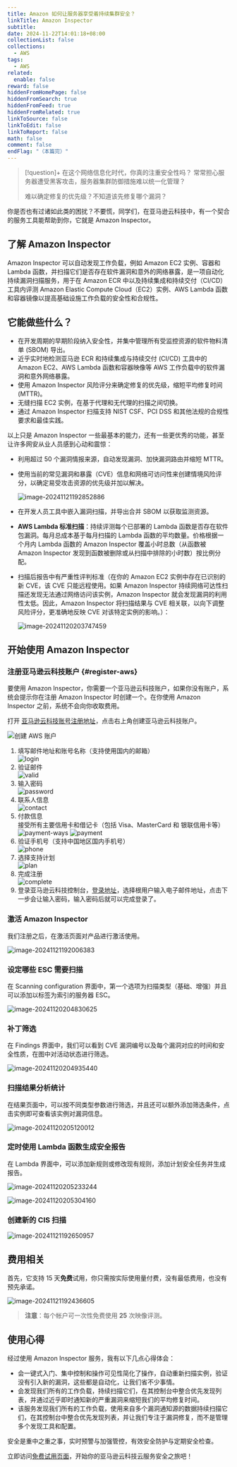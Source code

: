 ```yaml
---
title: Amazon 如何让服务器享受着持续集群安全？
linkTitle: Amazon Inspector
subtitle:
date: 2024-11-22T14:01:18+08:00
collectionList: false
collections:
  - AWS
tags:
  - AWS
related: 
  enable: false
reward: false
hiddenFromHomePage: false
hiddenFromSearch: true
hiddenFromFeed: true
hiddenFromRelated: true
linkToSource: false
linkToEdit: false
linkToReport: false
math: false
comment: false
endFlag: "（本篇完）"
---
```


> [!question]+ 在这个网络信息化时代，你真的注重安全性吗？
> 常常担心服务器遭受黑客攻击，服务器集群防御措施难以统一化管理？
>
> 难以确定修复的优先级？不知道该先修复哪个漏洞？

你是否也有过诸如此类的困扰？不要慌，同学们，在亚马逊云科技中，有一个契合的服务工具能帮助到你，它就是 Amazon Inspector。

<!--more-->

## 了解 Amazon Inspector

Amazon Inspector 可以自动发现工作负载，例如 Amazon EC2 实例、容器和 Lambda 函数，并扫描它们是否存在软件漏洞和意外的网络暴露，是一项自动化持续漏洞扫描服务，用于在 Amazon ECR 中以及持续集成和持续交付（CI/CD）工具内评测 Amazon Elastic Compute Cloud（EC2）实例、AWS Lambda 函数和容器镜像以提高基础设施工作负载的安全性和合规性。

## 它能做些什么？

- 在开发周期的早期阶段纳入安全性，并集中管理所有受监控资源的软件物料清单 (SBOM) 导出。
- 近乎实时地检测亚马逊 ECR 和持续集成与持续交付 (CI/CD) 工具中的 Amazon EC2、AWS Lambda 函数和容器映像等 AWS 工作负载中的软件漏洞和意外网络暴露。
- 使用 Amazon Inspector 风险评分来确定修复的优先级，缩短平均修复时间 (MTTR)。
- 无缝扫描 EC2 实例，在基于代理和无代理的扫描之间切换。
- 通过 Amazon Inspector 扫描支持 NIST CSF、PCI DSS 和其他法规的合规性要求和最佳实践。

以上只是 Amazon Inspector 一些最基本的能力，还有一些更优秀的功能，甚至让许多网安从业人员感到心动和震惊：

- 利用超过 50 个漏洞情报来源，自动发现漏洞、加快漏洞路由并缩短 MTTR。
- 使用当前的常见漏洞和暴露（CVE）信息和网络可访问性来创建情境风险评分，以确定易受攻击资源的优先级并加以解决。

    ![image-20241121192852886](images/image-20241121192852886.webp)

- 在开发人员工具中嵌入漏洞扫描，并导出合并 SBOM 以获取监测资源。
- **AWS Lambda 标准扫描**：持续评测每个已部署的 Lambda 函数是否存在软件包漏洞。每月总成本基于每月扫描的 Lambda 函数的平均数量。价格根据一个月内 Lambda 函数的 Amazon Inspector 覆盖小时总数（从函数被 Amazon Inspector 发现到函数被删除或从扫描中排除的小时数）按比例分配。
- 扫描后报告中有严重性评判标准（在你的 Amazon EC2 实例中存在已识别的新 CVE，该 CVE 只能远程使用。如果 Amazon Inspector 持续网络可达性扫描还发现无法通过网络访问该实例，Amazon Inspector 就会发现漏洞的利用性太低。因此，Amazon Inspector 将扫描结果与 CVE 相关联，以向下调整风险评分，更准确地反映 CVE 对该特定实例的影响。）：

    ![image-20241120203747459](images/image-20241120203747459.webp)

## 开始使用 Amazon Inspector

### 注册亚马逊云科技账户 {#register-aws}

要使用 Amazon Inspector，你需要一个亚马逊云科技账户，如果你没有账户，系统会提示你在注册 Amazon Inspector 时创建一个。在你使用 Amazon Inspector 之前，系统不会向你收取费用。

打开 [亚马逊云科技账号注册地址][trial-url]，点击右上角创建亚马逊云科技账户。

![创建 AWS 账户](https://lruihao.cn/posts/aws-ec2/images/23_1693042834.png)

1. 填写邮件地址和账号名称（支持使用国内的邮箱）\
   ![login](https://lruihao.cn/posts/aws-ec2/images/23_1693043425.png)
2. 验证邮件\
   ![valid](https://lruihao.cn/posts/aws-ec2/images/23_1693043626.png)
3. 输入密码\
   ![password](https://lruihao.cn/posts/aws-ec2/images/23_1693043910.png)
4. 联系人信息\
   ![contact](https://lruihao.cn/posts/aws-ec2/images/23_1693044220.png)
5. 付款信息\
   接受所有主要信用卡和借记卡（包括 Visa、MasterCard 和 银联信用卡等）\
   ![payment-ways](https://lruihao.cn/posts/d1fc0c7/images/24_1720665206.webp)
   ![payment](https://lruihao.cn/posts/aws-ec2/images/23_1693044537.png)
6. 验证手机号（支持中国地区国内手机号）\
   ![phone](https://lruihao.cn/posts/aws-ec2/images/23_1693044806.png)
7. 选择支持计划\
   ![plan](https://lruihao.cn/posts/aws-ec2/images/23_1693045029.png)
8. 完成注册\
   ![complete](https://lruihao.cn/posts/aws-ec2/images/23_1693045100.png)
9. 登录亚马逊云科技控制台，[登录地址](https://console.aws.amazon.com/console/home?trk=56af0bad-f604-4f80-8f1a-f8a8b0d20118&sc_channel=sm&campaign=blog1352)，选择根用户输入电子邮件地址，点击下一步会让输入密码，输入密码后就可以完成登录了。

### 激活 Amazon Inspector

我们注册之后，在激活页面对产品进行激活使用。

![image-20241121192006383](images/image-20241121192006383.webp)

### 设定哪些 ESC 需要扫描

在 Scanning configuration 界面中，第一个选项为扫描类型（基础、增强）并且可以添加以标签为索引的服务器 ESC。

![image-20241120204830625](images/image-20241120204830625.webp)

### 补丁筛选

在 Findings 界面中，我们可以看到 CVE 漏洞编号以及每个漏洞对应的时间和安全性质，在图中对活动状态进行筛选。

![image-20241120204935440](images/image-20241120204935440.webp)

### 扫描结果分析统计

在结果页面中，可以按不同类型参数进行筛选，并且还可以额外添加筛选条件，点击实例即可查看该实例对漏洞信息。

![image-20241120205120012](images/image-20241120205120012.webp)

### 定时使用 Lambda 函数生成安全报告

在 Lambda 界面中，可以添加新规则或修改现有规则，添加计划安全任务并生成报告。

![image-20241120205233244](images/image-20241120205233244.webp)

![image-20241120205304160](images/image-20241120205304160.webp)

### 创建新的 CIS 扫描

![image-20241121192650957](images/image-20241121192650957.webp)

## 费用相关

首先，它支持 15 天**免费**试用，你只需按实际使用量付费，没有最低费用，也没有预先承诺。

![image-20241121192436605](images/image-20241121192436605.webp)

> **注意**：每个帐户可一次性免费使用 **25** 次映像评测。

## 使用心得

经过使用 Amazon Inspector 服务，我有以下几点心得体会：

- 会一键式入门、集中控制和操作可见性简化了操作，自动重新扫描实例，验证没有引入新的漏洞，这些都是自动化，让我们省不少事情。
- 会发现我们所有的工作负载，持续扫描它们，在其控制台中整合优先发现列表，并通过近乎即时通知新的严重漏洞来缩短我们的平均修复时间。
- 该服务发现我们所有的工作负载，使用来自多个漏洞通知源的数据持续扫描它们，在其控制台中整合优先发现列表，并让我们专注于漏洞修复，而不是管理多个发现工具和配置。

安全是重中之重之事，实时预警与加强管控，有效安全防护与定期安全检查。

立即访问[免费试用页面][trial-url]，开始你的亚马逊云科技云服务安全之旅吧！

<!-- link reference definition -->
[trial-url]: https://aws.amazon.com/cn/free/?trk=56af0bad-f604-4f80-8f1a-f8a8b0d20118&sc_channel=sm&campaign=blog1352

